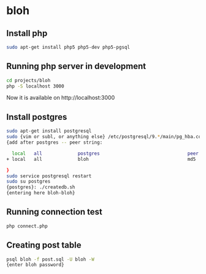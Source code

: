 bloh
====

## Install php

```bash
sudo apt-get install php5 php5-dev php5-pgsql
```

## Running php server in development

```bash
cd projects/bloh
php -S localhost 3000
```

Now it is available on http://localhost:3000

## Install postgres

```bash
sudo apt-get install postgresql
sudo {vim or subl, or anything else} /etc/postgresql/9.*/main/pg_hba.conf
{add after postgres -- peer string:

  local   all             postgres                                peer
+ local   all             bloh                                    md5

}
sudo service postgresql restart
sudo su postgres
{postgres}: ./createdb.sh
{entering here bloh-bloh}
```

## Running connection test

```bash
php connect.php
```

## Creating post table

```bash
psql bloh -f post.sql -U bloh -W
{enter bloh password}
```

